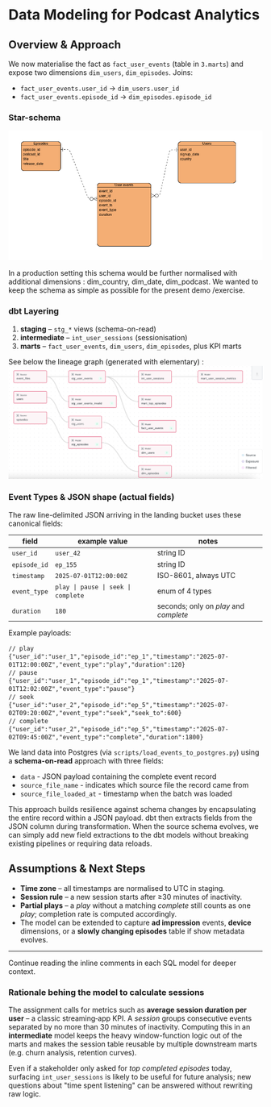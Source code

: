 # Data Modeling for Podcast Analytics

## Overview & Approach

We now materialise the fact as `fact_user_events` (table in `3.marts`) and expose two dimensions `dim_users`, `dim_episodes`. Joins:

- `fact_user_events.user_id` → `dim_users.user_id`
- `fact_user_events.episode_id` → `dim_episodes.episode_id`

### Star-schema

![star schema](img/star_schema.png)

In a production setting this schema would be further normalised with additional dimensions : dim_country, dim_date, dim_podcast. We wanted to keep the schema as simple as possible for the present demo /exercise.

### dbt Layering

1. **staging** – `stg_*` views (schema-on-read)
2. **intermediate** – `int_user_sessions` (sessionisation)
3. **marts** – `fact_user_events`, `dim_users`, `dim_episodes`, plus KPI marts

See below the lineage graph (generated with elementary) : 
![dbt lineage](img/dbt_lineage.png)



### Event Types & JSON shape (actual fields)

The raw line-delimited JSON arriving in the landing bucket uses these canonical fields:

| field        | example value                       | notes                                  |
| ------------ | ----------------------------------- | -------------------------------------- |
| `user_id`    | `user_42`                           | string ID                              |
| `episode_id` | `ep_155`                            | string ID                              |
| `timestamp`  | `2025-07-01T12:00:00Z`              | ISO-8601, always UTC                   |
| `event_type` | `play \| pause \| seek \| complete` | enum of 4 types                        |
| `duration`   | `180`                               | seconds; only on _play_ and _complete_ |

Example payloads:

```jsonc
// play
{"user_id":"user_1","episode_id":"ep_1","timestamp":"2025-07-01T12:00:00Z","event_type":"play","duration":120}
// pause
{"user_id":"user_1","episode_id":"ep_1","timestamp":"2025-07-01T12:02:00Z","event_type":"pause"}
// seek
{"user_id":"user_2","episode_id":"ep_5","timestamp":"2025-07-02T09:20:00Z","event_type":"seek","seek_to":600}
// complete
{"user_id":"user_2","episode_id":"ep_5","timestamp":"2025-07-02T09:45:00Z","event_type":"complete","duration":1800}
```

We land data into Postgres (via `scripts/load_events_to_postgres.py`) using a **schema-on-read** approach with three fields:

- `data` - JSON payload containing the complete event record
- `source_file_name` - indicates which source file the record came from
- `source_file_loaded_at` - timestamp when the batch was loaded

This approach builds resilience against schema changes by encapsulating the entire record within a JSON payload. dbt then extracts fields from the JSON column during transformation. When the source schema evolves, we can simply add new field extractions to the dbt models without breaking existing pipelines or requiring data reloads.

## Assumptions & Next Steps

- **Time zone** – all timestamps are normalised to UTC in staging.
- **Session rule** – a new session starts after ≥30 minutes of inactivity.
- **Partial plays** – a _play_ without a matching _complete_ still counts as one
  _play_; completion rate is computed accordingly.
- The model can be extended to capture **ad impression** events, **device**
  dimensions, or a **slowly changing episodes** table if show metadata evolves.

---

Continue reading the inline comments in each SQL model for deeper context.

### Rationale behing the model to calculate sessions

The assignment calls for metrics such as **average session duration per user** – a classic streaming‐app KPI. A _session_ groups consecutive events separated by no more than 30 minutes of inactivity. Computing this in an **intermediate** model keeps the heavy window-function logic out of the marts and makes the session table reusable by multiple downstream marts (e.g. churn analysis, retention curves).

Even if a stakeholder only asked for _top completed episodes_ today, surfacing `int_user_sessions` is likely to be useful for future analysis; new questions about "time spent listening" can be answered without rewriting raw logic.
